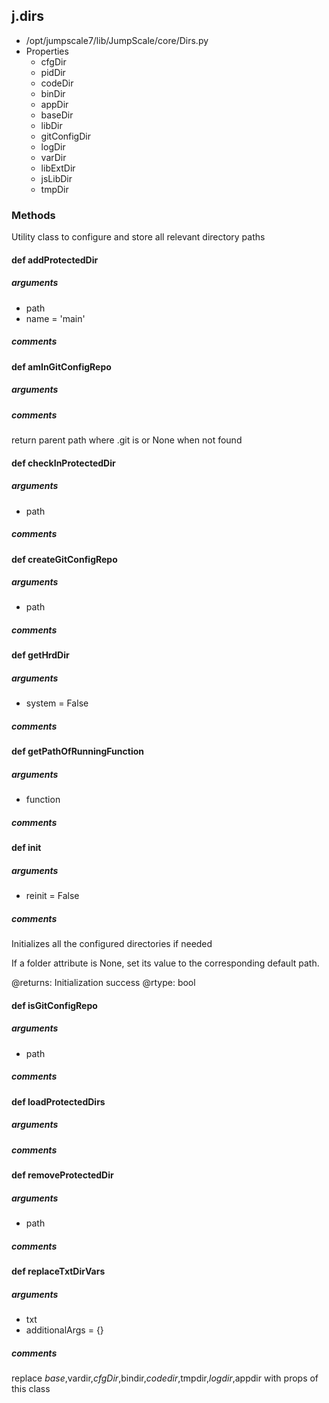 ## j.dirs

- /opt/jumpscale7/lib/JumpScale/core/Dirs.py
- Properties
    - cfgDir
    - pidDir
    - codeDir
    - binDir
    - appDir
    - baseDir
    - libDir
    - gitConfigDir
    - logDir
    - varDir
    - libExtDir
    - jsLibDir
    - tmpDir

### Methods

Utility class to configure and store all relevant directory paths

#### def addProtectedDir 
##### arguments

- path
- name = 'main'

##### comments

#### def amInGitConfigRepo 
##### arguments

##### comments

return parent path where .git is or None when not found

#### def checkInProtectedDir 
##### arguments

- path

##### comments

#### def createGitConfigRepo 
##### arguments

- path

##### comments

#### def getHrdDir 
##### arguments

- system = False

##### comments

#### def getPathOfRunningFunction 
##### arguments

- function

##### comments

#### def init 
##### arguments

- reinit = False

##### comments

Initializes all the configured directories if needed

If a folder attribute is None, set its value to the corresponding
default path.

@returns: Initialization success
@rtype: bool

#### def isGitConfigRepo 
##### arguments

- path

##### comments

#### def loadProtectedDirs 
##### arguments

##### comments

#### def removeProtectedDir 
##### arguments

- path

##### comments

#### def replaceTxtDirVars 
##### arguments

- txt
- additionalArgs = \{\}

##### comments

replace $base,$vardir,$cfgDir,$bindir,$codedir,$tmpdir,$logdir,$appdir with props of this class

